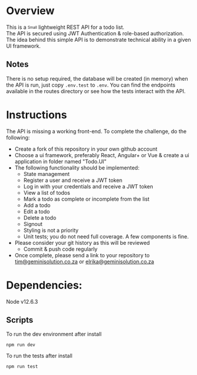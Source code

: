 # Overview
This is a <sub><sup>Small</sub></sup> lightweight REST API for a todo list.\
The API is secured using JWT Authentication & role-based authorization.\
The idea behind this simple API is to demonstrate technical ability in a given UI framework.
<!-- User
- This is the default User created by the API
- Can create, edit, list & remove their own todo items
- Can mark todos they own as complete or incomplete
- Users cannot see other users todo items -->

## Notes
There is no setup required, the database will be created (in memory) when the API is run, just copy `.env.test` to `.env`.
You can find the endpoints available in the routes directory or see how the tests interact with the API.
# Instructions
The API is missing a working front-end. To complete the challenge, do the following:
- Create a fork of this repository in your own github account
- Choose a ui framework, preferably React, Angular+ or Vue & create a ui application in folder named "Todo.UI"
- The following functionality should be implemented:
  - State management
  - Register a user and receive a JWT token
  - Log in with your credentials and receive a JWT token
  - View a list of todos
  - Mark a todo as complete or incomplete from the list
  - Add a todo
  - Edit a todo
  - Delete a todo
  - Signout
  - Styling is not a priority
  - Unit tests; you do not need full coverage. A few components is fine.
- Please consider your git history as this will be reviewed
  - Commit & push code regularly
- Once complete, please send a link to your repository to tim@geminisolution.co.za or elrika@geminisolution.co.za
# Dependencies:
Node v12.6.3

## Scripts
To run the dev environment after install
```
npm run dev
```

To run the tests after install
```
npm run test
```

<!-- # Interview Node Challenge

NodeJS Challenge, creating a REST Todo List API.

## Description & Feature
<sub><sup>Small</sub></sup> lightweight REST API for a todo list.
You should be able to do the following:
- Register a user and receive a JWT token.
- Log in with your credentials and receive a JWT token
- List your todo's
- View your todo's
- Edit your todo's (mark as complete or change the todo)
- Delete a todo

## Dependencies:
- Node v12.6.3

## Scripts
To run the dev environment after install
```
npm run dev
```

To run the tests after install
```
npm run test
``` -->